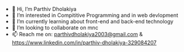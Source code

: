 - 👋 Hi, I’m Parthiv Dholakiya
- 👀 I’m interested in Compititive Programming and in web devlopment
- 🌱 I’m currently learning about front-end and back-end technology
- 💞️ I’m looking to collaborate on mnc
- 📫 Reach me on: parthivdholakiya2003@gmail.com & https://www.linkedin.com/in/parthiv-dholakiya-329084207

<!---
Parthiv2003/Parthiv2003 is a ✨ special ✨ repository because its `README.md` (this file) appears on your GitHub profile.
You can click the Preview link to take a look at your changes.
--->
